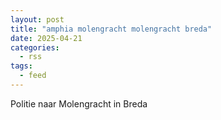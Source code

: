 ```yaml
---
layout: post
title: "amphia molengracht molengracht breda"
date: 2025-04-21
categories: 
  - rss
tags: 
  - feed
---
```


Politie naar Molengracht in Breda
